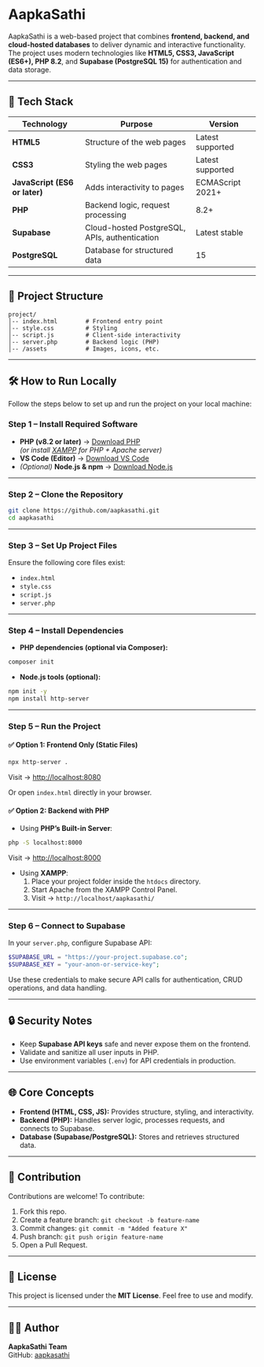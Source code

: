 # AapkaSathi

AapkaSathi is a web-based project that combines **frontend, backend, and cloud-hosted databases** to deliver dynamic and interactive functionality. The project uses modern technologies like **HTML5, CSS3, JavaScript (ES6+), PHP 8.2**, and **Supabase (PostgreSQL 15)** for authentication and data storage.

---

## 🚀 Tech Stack

| Technology | Purpose | Version |
|------------|---------|---------|
| **HTML5** | Structure of the web pages | Latest supported |
| **CSS3** | Styling the web pages | Latest supported |
| **JavaScript (ES6 or later)** | Adds interactivity to pages | ECMAScript 2021+ |
| **PHP** | Backend logic, request processing | 8.2+ |
| **Supabase** | Cloud-hosted PostgreSQL, APIs, authentication | Latest stable |
| **PostgreSQL** | Database for structured data | 15 |

---

## 📂 Project Structure

```
project/
│-- index.html        # Frontend entry point
│-- style.css         # Styling
│-- script.js         # Client-side interactivity
│-- server.php        # Backend logic (PHP)
│-- /assets           # Images, icons, etc.
```

---

## 🛠️ How to Run Locally

Follow the steps below to set up and run the project on your local machine:

### Step 1 – Install Required Software
- **PHP (v8.2 or later)** → [Download PHP](https://www.php.net/downloads.php)  
  *(or install [XAMPP](https://www.apachefriends.org/index.html) for PHP + Apache server)*
- **VS Code (Editor)** → [Download VS Code](https://code.visualstudio.com/)
- *(Optional)* **Node.js & npm** → [Download Node.js](https://nodejs.org/en/download/)

---

### Step 2 – Clone the Repository
```bash
git clone https://github.com/aapkasathi.git
cd aapkasathi
```

---

### Step 3 – Set Up Project Files
Ensure the following core files exist:
- `index.html`
- `style.css`
- `script.js`
- `server.php`

---

### Step 4 – Install Dependencies
- **PHP dependencies (optional via Composer):**
```bash
composer init
```

- **Node.js tools (optional):**
```bash
npm init -y
npm install http-server
```

---

### Step 5 – Run the Project

#### ✅ Option 1: Frontend Only (Static Files)
```bash
npx http-server .
```
Visit → [http://localhost:8080](http://localhost:8080)

Or open `index.html` directly in your browser.

#### ✅ Option 2: Backend with PHP
- Using **PHP’s Built-in Server**:
```bash
php -S localhost:8000
```
Visit → [http://localhost:8000](http://localhost:8000)

- Using **XAMPP**:
  1. Place your project folder inside the `htdocs` directory.
  2. Start Apache from the XAMPP Control Panel.
  3. Visit → `http://localhost/aapkasathi/`

---

### Step 6 – Connect to Supabase
In your `server.php`, configure Supabase API:
```php
$SUPABASE_URL = "https://your-project.supabase.co";
$SUPABASE_KEY = "your-anon-or-service-key";
```
Use these credentials to make secure API calls for authentication, CRUD operations, and data handling.

---

## 🔒 Security Notes
- Keep **Supabase API keys** safe and never expose them on the frontend.
- Validate and sanitize all user inputs in PHP.
- Use environment variables (`.env`) for API credentials in production.

---

## 🌐 Core Concepts
- **Frontend (HTML, CSS, JS):** Provides structure, styling, and interactivity.
- **Backend (PHP):** Handles server logic, processes requests, and connects to Supabase.
- **Database (Supabase/PostgreSQL):** Stores and retrieves structured data.

---

## 🤝 Contribution
Contributions are welcome! To contribute:
1. Fork this repo.
2. Create a feature branch: `git checkout -b feature-name`
3. Commit changes: `git commit -m "Added feature X"`
4. Push branch: `git push origin feature-name`
5. Open a Pull Request.

---

## 📜 License
This project is licensed under the **MIT License**. Feel free to use and modify.

---

## 👨‍💻 Author
**AapkaSathi Team**  
GitHub: [aapkasathi](https://github.com/aapkasathi)
